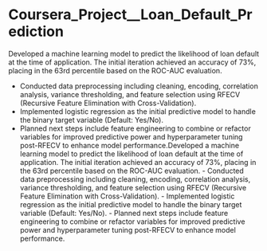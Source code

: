 # Coursera_Project__Loan_Default_Prediction

Developed a machine learning model to predict the likelihood of loan default at the time of application. The initial iteration achieved an accuracy of 73%, placing in the 63rd percentile based on the ROC-AUC evaluation.

- Conducted data preprocessing including cleaning, encoding, correlation analysis, variance thresholding, and feature selection using RFECV (Recursive Feature Elimination with Cross-Validation).
- Implemented logistic regression as the initial predictive model to handle the binary target variable (Default: Yes/No).
- Planned next steps include feature engineering to combine or refactor variables for improved predictive power and hyperparameter tuning post-RFECV to enhance model performance.Developed a machine learning model to predict the likelihood of loan default at the time of application. The initial iteration achieved an accuracy of 73%, placing in the 63rd percentile based on the ROC-AUC evaluation. - Conducted data preprocessing including cleaning, encoding, correlation analysis, variance thresholding, and feature selection using RFECV (Recursive Feature Elimination with Cross-Validation). - Implemented logistic regression as the initial predictive model to handle the binary target variable (Default: Yes/No). - Planned next steps include feature engineering to combine or refactor variables for improved predictive power and hyperparameter tuning post-RFECV to enhance model performance.

